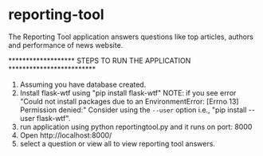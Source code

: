 # reporting-tool

The Reporting Tool application answers questions like top articles, authors and performance of news website.

******************* STEPS TO RUN THE APPLICATION *************************
1. Assuming you have database created.
2. Install flask-wtf using "pip install flask-wtf"
NOTE: if you see error "Could not install packages due to an EnvironmentError: [Errno 13] Permission denied:"
Consider using the `--user` option i.e., "pip install --user flask-wtf".
3. run application using python reportingtool.py and it runs on port: 8000
4. Open http://localhost:8000/ 
5. select a question or view all to view reporting tool answers.



